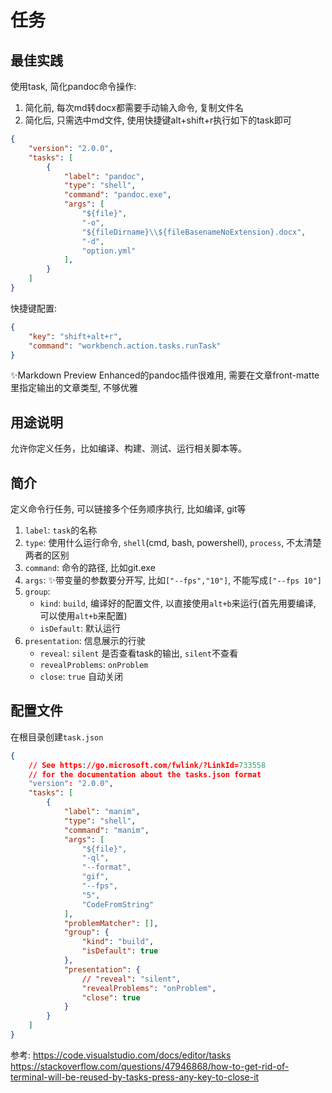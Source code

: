 # 任务



## 最佳实践


使用task, 简化pandoc命令操作:
1. 简化前, 每次md转docx都需要手动输入命令, 复制文件名
2. 简化后, 只需选中md文件, 使用快捷键alt+shift+r执行如下的task即可

```json
{
    "version": "2.0.0",
    "tasks": [
        {
            "label": "pandoc",
            "type": "shell",
            "command": "pandoc.exe",
            "args": [
                "${file}",
                "-o",
                "${fileDirname}\\${fileBasenameNoExtension}.docx",
                "-d",
                "option.yml"
            ],
        }
    ]
}
```

快捷键配置:
```json
{
    "key": "shift+alt+r",
    "command": "workbench.action.tasks.runTask"
}

```

✨Markdown Preview Enhanced的pandoc插件很难用, 需要在文章front-matte里指定输出的文章类型, 不够优雅

## 用途说明

允许你定义任务，比如编译、构建、测试、运行相关脚本等。

## 简介
定义命令行任务, 可以链接多个任务顺序执行, 比如编译, git等


1. `label`: `task`的名称
2. `type`: 使用什么运行命令, `shell`(cmd, bash, powershell), `process`, 不太清楚两者的区别
3. `command`: 命令的路径, 比如git.exe
4. `args`: ✨带变量的参数要分开写, 比如`["--fps","10"]`, 不能写成`["--fps 10"]`
5. `group`:
    - `kind`: `build`, 编译好的配置文件, 以直接使用`alt+b`来运行(首先用要编译, 可以使用`alt+b`来配置)
    - `isDefault`: 默认运行
6. `presentation`: 信息展示的行驶
    - `reveal`: `silent`  是否查看task的输出, `silent`不查看
    - `revealProblems`: `onProblem`
    - `close`: `true` 自动关闭

## 配置文件
在根目录创建`task.json`

```json
{
    // See https://go.microsoft.com/fwlink/?LinkId=733558
    // for the documentation about the tasks.json format
    "version": "2.0.0",
    "tasks": [
        {
            "label": "manim",
            "type": "shell",
            "command": "manim",
            "args": [
                "${file}",
                "-ql",
                "--format",
                "gif",
                "--fps",
                "5",
                "CodeFromString"
            ],
            "problemMatcher": [],
            "group": {
                "kind": "build",
                "isDefault": true
            },
            "presentation": {
                // "reveal": "silent",
                "revealProblems": "onProblem",
                "close": true
            }
        }
    ]
}
```







参考:
https://code.visualstudio.com/docs/editor/tasks
https://stackoverflow.com/questions/47946868/how-to-get-rid-of-terminal-will-be-reused-by-tasks-press-any-key-to-close-it